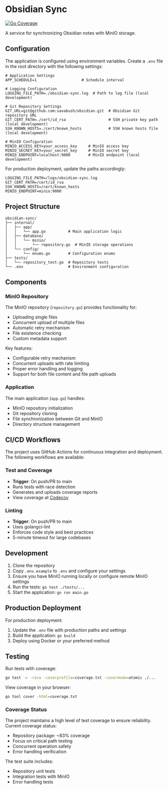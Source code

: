 # Obsidian Sync
[![Go Coverage](https://codecov.io/github/savabush/gogint/graph/badge.svg?token=E2SK10LKIE)](https://codecov.io/github/savabush/gogint)

A service for synchronizing Obsidian notes with MinIO storage.

## Configuration

The application is configured using environment variables. Create a `.env` file in the root directory with the following settings:

```env
# Application Settings
APP_SCHEDULE=1                    # Schedule interval

# Logging Configuration
LOGGING_FILE_PATH=./obsidian-sync.log  # Path to log file (local development)

# Git Repository Settings
GIT_URL=git@github.com:savabush/obsidian.git  # Obsidian Git repository URL
GIT_CERT_PATH=./cert/id_rsa                   # SSH private key path (local development)
SSH_KNOWN_HOSTS=./cert/known_hosts            # SSH known hosts file (local development)

# MinIO Configuration
MINIO_ACCESS_KEY=your_access_key     # MinIO access key
MINIO_SECRET_KEY=your_secret_key     # MinIO secret key
MINIO_ENDPOINT=localhost:9000        # MinIO endpoint (local development)
```

For production deployment, update the paths accordingly:
```env
LOGGING_FILE_PATH=/logs/obsidian-sync.log
GIT_CERT_PATH=/cert/id_rsa
SSH_KNOWN_HOSTS=/cert/known_hosts
MINIO_ENDPOINT=minio:9000
```

## Project Structure

```
obsidian-sync/
├── internal/
│   ├── app/
│   │   └── app.go          # Main application logic
│   ├── database/
│   │   └── minio/
│   │       └── repository.go  # MinIO storage operations
│   └── config/
│       └── enums.go        # Configuration enums
├── tests/
│   └── repository_test.go  # Repository tests
└── .env                    # Environment configuration
```

## Components

### MinIO Repository

The MinIO repository (`repository.go`) provides functionality for:
- Uploading single files
- Concurrent upload of multiple files
- Automatic retry mechanism
- File existence checking
- Custom metadata support

Key features:
- Configurable retry mechanism
- Concurrent uploads with rate limiting
- Proper error handling and logging
- Support for both file content and file path uploads

### Application

The main application (`app.go`) handles:
- MinIO repository initialization
- Git repository cloning
- File synchronization between Git and MinIO
- Directory structure management

## CI/CD Workflows

The project uses GitHub Actions for continuous integration and deployment. The following workflows are available:

### Test and Coverage
- **Trigger**: On push/PR to main
- Runs tests with race detection
- Generates and uploads coverage reports
- View coverage at [Codecov](https://codecov.io/gh/savabush/gogint)

### Linting
- **Trigger**: On push/PR to main
- Uses golangci-lint
- Enforces code style and best practices
- 5-minute timeout for large codebases

## Development

1. Clone the repository
2. Copy `.env.example` to `.env` and configure your settings
3. Ensure you have MinIO running locally or configure remote MinIO settings
4. Run the tests: `go test ./tests/...`
5. Start the application: `go run main.go`

## Production Deployment

For production deployment:
1. Update the `.env` file with production paths and settings
2. Build the application: `go build`
3. Deploy using Docker or your preferred method

## Testing

Run tests with coverage:
```bash
go test -v -race -coverprofile=coverage.txt -covermode=atomic ./...
```

View coverage in your browser:
```bash
go tool cover -html=coverage.txt
```

### Coverage Status
The project maintains a high level of test coverage to ensure reliability. Current coverage status:
- Repository package: ~83% coverage
- Focus on critical path testing
- Concurrent operation safety
- Error handling verification

The test suite includes:
- Repository unit tests
- Integration tests with MinIO
- Error handling tests
